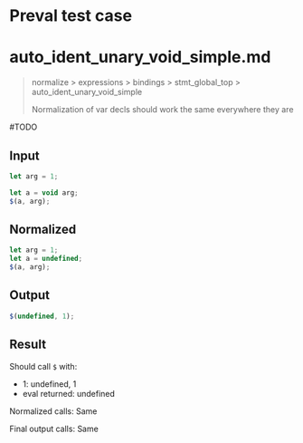 # Preval test case

# auto_ident_unary_void_simple.md

> normalize > expressions > bindings > stmt_global_top > auto_ident_unary_void_simple
>
> Normalization of var decls should work the same everywhere they are

#TODO

## Input

`````js filename=intro
let arg = 1;

let a = void arg;
$(a, arg);
`````

## Normalized

`````js filename=intro
let arg = 1;
let a = undefined;
$(a, arg);
`````

## Output

`````js filename=intro
$(undefined, 1);
`````

## Result

Should call `$` with:
 - 1: undefined, 1
 - eval returned: undefined

Normalized calls: Same

Final output calls: Same
